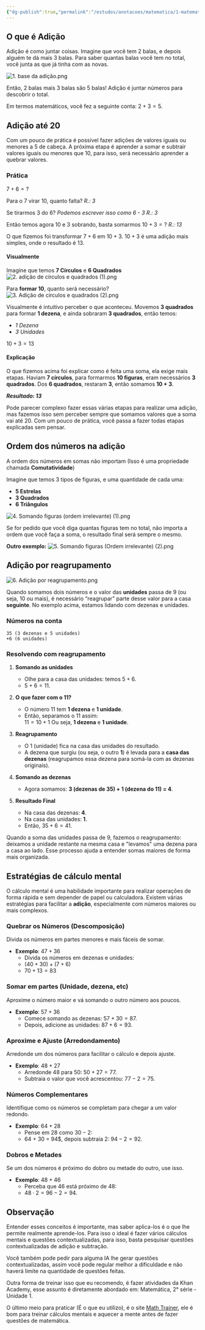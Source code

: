 ```yaml
---
{"dg-publish":true,"permalink":"/estudos/anotacoes/matematica/1-matematica-fundamental/2-operacoes/2-1-adicao/","updated":"2025-03-08T18:09:44.525-03:00"}
---
```


## O que é Adição

Adição é como juntar coisas. Imagine que você tem 2 balas, e depois alguém te dá mais 3 balas. Para saber quantas balas você tem no total, você junta as que já tinha com as novas. 

![1. base da adição.png](/img/user/assets/Notas/Matem%C3%A1tica%20e%20Natureza/1.%20Matem%C3%A1tica%20-%20Fundamental/2.%20Opera%C3%A7%C3%B5es/2.%201.%20Adi%C3%A7%C3%A3o/1.%20Base%20da%20adi%C3%A7%C3%A3o.png)

Então, 2 balas mais 3 balas são 5 balas! Adição é juntar números para descobrir o total.

Em termos matemáticos, você fez a seguinte conta: $2 + 3 = 5$.

## Adição até 20

Com um pouco de prática é possível fazer adições de valores iguais ou menores a 5 de cabeça. A próxima etapa é aprender a somar e subtrair valores iguais ou menores que 10, para isso, será necessário aprender a quebrar valores.

### Prática

$7 + 6 = ?$

Para o 7 virar 10, quanto falta?
*R.: 3*

Se tirarmos 3 do 6?
*Podemos escrever isso como 6 - 3*
*R.: 3*

Então temos agora 10 e 3 sobrando, basta somarmos
$10 + 3 = ?$
*R.: 13*

O que fizemos foi transformar $7 + 6$ em $10 + 3$. 
$10 + 3$ é uma adição mais simples, onde o resultado é $13$.

#### Visualmente

Imagine que temos **7 Círculos** e **6 Quadrados**
![2. adição de círculos e quadrados (1).png](/img/user/assets/Notas/Matem%C3%A1tica%20e%20Natureza/1.%20Matem%C3%A1tica%20-%20Fundamental/2.%20Opera%C3%A7%C3%B5es/2.%201.%20Adi%C3%A7%C3%A3o/2.%20Adi%C3%A7%C3%A3o%20de%20c%C3%ADrculos%20e%20quadrados%20(1).png)

Para **formar 10**, quanto será necessário?
![3. Adição de círculos e quadrados (2).png](/img/user/assets/Notas/Matem%C3%A1tica%20e%20Natureza/1.%20Matem%C3%A1tica%20-%20Fundamental/2.%20Opera%C3%A7%C3%B5es/2.%201.%20Adi%C3%A7%C3%A3o/3.%20Adi%C3%A7%C3%A3o%20de%20c%C3%ADrculos%20e%20quadrados%20(2).png)

Visualmente é intuitivo perceber o que aconteceu. Movemos **3 quadrados** para formar **1 dezena**, e ainda sobraram **3 quadrados**, então temos:

- *1 Dezena*
- *3 Unidades*

$10 + 3 = 13$

#### Explicação

O que fizemos acima foi explicar como é feita uma soma, ela exige mais etapas. Haviam **7 círculos**, para formarmos **10 figuras**, eram necessários **3 quadrados**. Dos **6 quadrados**, restaram **3**, então somamos **10 + 3**.

***Resultado: 13***

Pode parecer complexo fazer essas várias etapas para realizar uma adição, mas fazemos isso sem perceber sempre que somamos valores que a soma vai até 20. Com um pouco de prática, você passa a fazer todas etapas explicadas sem pensar.

## Ordem dos números na adição

A ordem dos números em somas não importam (Isso é uma propriedade chamada **Comutatividade**)

Imagine que temos 3 tipos de figuras, e uma quantidade de cada uma:

- **5 Estrelas**
- **3 Quadrados**
- **6 Triângulos**

![4. Somando figuras (ordem irrelevante) (1).png](/img/user/assets/Notas/Matem%C3%A1tica%20e%20Natureza/1.%20Matem%C3%A1tica%20-%20Fundamental/2.%20Opera%C3%A7%C3%B5es/2.%201.%20Adi%C3%A7%C3%A3o/4.%20Somando%20figuras%20(Ordem%20irrelevante)%20(1).png)

Se for pedido que você diga quantas figuras tem no total, não importa a ordem que você faça a soma, o resultado final será sempre o mesmo.

**Outro exemplo:**
![5. Somando figuras (Ordem irrelevante) (2).png](/img/user/assets/Notas/Matem%C3%A1tica%20e%20Natureza/1.%20Matem%C3%A1tica%20-%20Fundamental/2.%20Opera%C3%A7%C3%B5es/2.%201.%20Adi%C3%A7%C3%A3o/5.%20Somando%20figuras%20(Ordem%20irrelevante)%20(2).png)

## Adição por reagrupamento

![6. Adição por reagrupamento.png](/img/user/assets/Notas/Matem%C3%A1tica%20e%20Natureza/1.%20Matem%C3%A1tica%20-%20Fundamental/2.%20Opera%C3%A7%C3%B5es/2.%201.%20Adi%C3%A7%C3%A3o/6.%20Adi%C3%A7%C3%A3o%20por%20reagrupamento.png)

Quando somamos dois números e o valor das **unidades** passa de 9 (ou seja, 10 ou mais), é necessário “reagrupar” parte desse valor para a casa **seguinte**. No exemplo acima, estamos lidando com dezenas e unidades.

### Números na conta
```
35 (3 dezenas e 5 unidades)
+6 (6 unidades)
```
### Resolvendo com reagrupamento

1. **Somando as unidades**  
   - Olhe para a casa das unidades: temos $5 + 6$.
   - $5 + 6 = 11$.

2. **O que fazer com o 11?**  
   - O número 11 tem **1 dezena** e **1 unidade**.  
   - Então, separamos o 11 assim:  
     $11 = 10 + 1$ 
     Ou seja, **1 dezena** e **1 unidade**.

3. **Reagrupamento**  
   - O 1 (unidade) fica na casa das unidades do resultado.  
   - A dezena que surgiu (ou seja, o outro **1**) é levada para a **casa das dezenas** (reagrupamos essa dezena para somá-la com as dezenas originais).

4. **Somando as dezenas**  
	- Agora somamos: **3 (dezenas de 35) + 1 (dezena do 11) = 4**.

5. **Resultado Final**  
   - Na casa das dezenas: **4**.  
   - Na casa das unidades: **1**.  
   - Então, $35 + 6 = 41$.

Quando a soma das unidades passa de 9, fazemos o reagrupamento: deixamos a unidade restante na mesma casa e "levamos" uma dezena para a casa ao lado. Esse processo ajuda a entender somas maiores de forma mais organizada.

## Estratégias de cálculo mental

O cálculo mental é uma habilidade importante para realizar operações de forma rápida e sem depender de papel ou calculadora. Existem várias estratégias para facilitar a **adição**, especialmente com números maiores ou mais complexos.

### Quebrar os Números (Descomposição)

Divida os números em partes menores e mais fáceis de somar.  
- **Exemplo**: $47 + 36$  
	- Divida os números em dezenas e unidades:  
	- $(40 + 30) + (7 + 6)$  
	- $70 + 13 = 83$  

### Somar em partes (Unidade, dezena, etc)

Aproxime o número maior e vá somando o outro número aos poucos.  
- **Exemplo**: $57 + 36$  
	- Comece somando as dezenas: $57 + 30 = 87$.  
	- Depois, adicione as unidades: $87 + 6 = 93$.  

### Aproxime e Ajuste (Arredondamento)

Arredonde um dos números para facilitar o cálculo e depois ajuste.  
- **Exemplo**: $48 + 27$  
	- Arredonde $48$ para $50$: $50 + 27 = 77$.
	- Subtraia o valor que você acrescentou: $77 - 2 = 75$.

### Números Complementares

Identifique como os números se completam para chegar a um valor redondo.  
- **Exemplo**: $64 + 28$  
	- Pense em $28$ como $30 - 2$:
	- 64 + 30 = 94$, depois subtraia $2$: $94 - 2 = 92$.

### Dobros e Metades

Se um dos números é próximo do dobro ou metade do outro, use isso.  
- **Exemplo**: $48 + 46$  
	- Perceba que $46$ está próximo de $48$:  
	- $48 \cdot 2 = 96 - 2 = 94$.  

## Observação

Entender esses conceitos é importante, mas saber aplica-los é o que lhe permite realmente aprende-los. Para isso o ideal é fazer vários cálculos mentais e questões contextualizadas, para isso, basta pesquisar questões contextualizadas de adição e subtração. 

Você também pode pedir para alguma IA lhe gerar questões contextualizadas, assim você pode regular melhor a dificuldade e não haverá limite na quantidade de questões feitas.

Outra forma de treinar isso que eu recomendo, é fazer atividades da Khan Academy, esse assunto é diretamente abordado em: Matemática, 2° série - Unidade 1.

O último meio para praticar (É o que eu utilizo), é o site [Math Trainer](https://www.mathtrainer.xyz/), ele é bom para treinar cálculos mentais e aquecer a mente antes de fazer questões de matemática.
